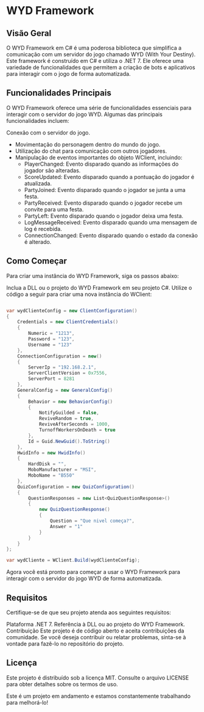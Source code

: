 # WYD Framework

## Visão Geral
O WYD Framework em C# é uma poderosa biblioteca que simplifica a comunicação com um servidor do jogo chamado WYD (With Your Destiny). Este framework é construído em C# e utiliza o .NET 7. Ele oferece uma variedade de funcionalidades que permitem a criação de bots e aplicativos para interagir com o jogo de forma automatizada.

## Funcionalidades Principais
O WYD Framework oferece uma série de funcionalidades essenciais para interagir com o servidor do jogo WYD. Algumas das principais funcionalidades incluem:

Conexão com o servidor do jogo.
* Movimentação do personagem dentro do mundo do jogo.
* Utilização do chat para comunicação com outros jogadores.
* Manipulação de eventos importantes do objeto WClient, incluindo:
  - PlayerChanged: Evento disparado quando as informações do jogador são alteradas.
  - ScoreUpdated: Evento disparado quando a pontuação do jogador é atualizada.
  - PartyJoined: Evento disparado quando o jogador se junta a uma festa.
  - PartyReceived: Evento disparado quando o jogador recebe um convite para uma festa.
  - PartyLeft: Evento disparado quando o jogador deixa uma festa.
  - LogMessageReceived: Evento disparado quando uma mensagem de log é recebida.
  - ConnectionChanged: Evento disparado quando o estado da conexão é alterado.

## Como Começar
Para criar uma instância do WYD Framework, siga os passos abaixo:

Inclua a DLL ou o projeto do WYD Framework em seu projeto C#.
Utilize o código a seguir para criar uma nova instância do WClient:
```csharp

var wydClienteConfig = new ClientConfiguration()
{
    Credentials = new ClientCredentials()
    {
        Numeric = "1213",
        Password = "123",
        Username = "123"
    },
    ConnectionConfiguration = new()
    {
        ServerIp = "192.168.2.1",
        ServerClientVersion = 0x7556,
        ServerPort = 8281
    },
    GeneralConfig = new GeneralConfig()
    {
        Behavior = new BehaviorConfig()
        {
            NotifyGuilded = false,
            ReviveRandom = true,
            ReviveAfterSeconds = 1000,
            TurnoffWorkersOnDeath = true
        },
        Id = Guid.NewGuid().ToString()
    },
    HwidInfo = new HwidInfo()
    {
        HardDisk = "",
        MoboManufacturer = "MSI",
        MoboName = "B550"
    },
    QuizConfiguration = new QuizConfiguration()
    {
        QuestionResponses = new List<QuizQuestionResponse>()
        {
            new QuizQuestionResponse()
            {
                Question = "Que nivel começa?",
                Answer = "1"
            }
        }
    }
};

var wydCliente = WClient.Build(wydClienteConfig);
```
Agora você está pronto para começar a usar o WYD Framework para interagir com o servidor do jogo WYD de forma automatizada.

## Requisitos
Certifique-se de que seu projeto atenda aos seguintes requisitos:

Plataforma .NET 7.
Referência à DLL ou ao projeto do WYD Framework.
Contribuição
Este projeto é de código aberto e aceita contribuições da comunidade. Se você deseja contribuir ou relatar problemas, sinta-se à vontade para fazê-lo no repositório do projeto.

## Licença
Este projeto é distribuído sob a licença MIT. Consulte o arquivo LICENSE para obter detalhes sobre os termos de uso.

Este é um projeto em andamento e estamos constantemente trabalhando para melhorá-lo!
